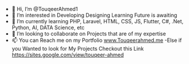 - 👋 Hi, I’m @TouqeerAhmed1
- 👀 I’m interested in Developing Designing Learning Future is awaiting
- 🌱 I’m currently learning PHP, Laravel, HTML, CSS, JS, Flutter, C#, .Net, Python, AI, DATA Science, etc
- 💞️ I’m looking to collaborate on Projects that are of my expertise
- 📫 You can Reach me on my Portfolio www.Touqeerahmed.me
-Else if you Wanted to look for My Projects Checkout this Link
  https://sites.google.com/view/touqeer-ahmed

<!---
TouqeerAhmed1/TouqeerAhmed1 is a ✨ special ✨ repository because its `README.md` (this file) appears on your GitHub profile.
You can click the Preview link to take a look at your changes.
--->
